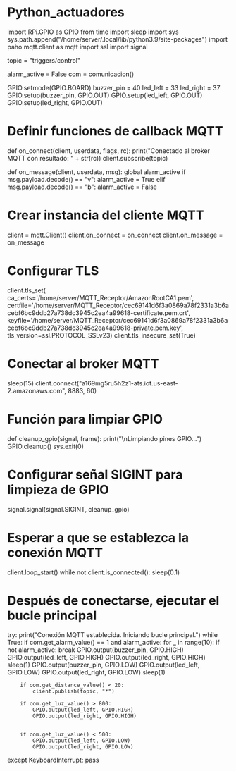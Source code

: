 # Python_actuadores

import RPi.GPIO as GPIO
from time import sleep
import sys
sys.path.append("/home/server/.local/lib/python3.9/site-packages")
import paho.mqtt.client as mqtt
import ssl
import signal

topic = "triggers/control"

alarm_active = False
com = comunicacion()

GPIO.setmode(GPIO.BOARD)
buzzer_pin = 40 
led_left = 33
led_right = 37
GPIO.setup(buzzer_pin, GPIO.OUT)
GPIO.setup(led_left, GPIO.OUT)
GPIO.setup(led_right, GPIO.OUT)

# Definir funciones de callback MQTT
def on_connect(client, userdata, flags, rc):
    print("Conectado al broker MQTT con resultado: " + str(rc))
    client.subscribe(topic)

def on_message(client, userdata, msg):
    global alarm_active
    if msg.payload.decode() == "v":
        alarm_active = True
    elif msg.payload.decode() == "b":
        alarm_active = False

# Crear instancia del cliente MQTT
client = mqtt.Client()
client.on_connect = on_connect
client.on_message = on_message

# Configurar TLS
client.tls_set(
    ca_certs='/home/server/MQTT_Receptor/AmazonRootCA1.pem',
    certfile='/home/server/MQTT_Receptor/cec69141d6f3a0869a78f2331a3b6acebf6bc9ddb27a738dc3945c2ea4a99618-certificate.pem.crt',
    keyfile='/home/server/MQTT_Receptor/cec69141d6f3a0869a78f2331a3b6acebf6bc9ddb27a738dc3945c2ea4a99618-private.pem.key',
    tls_version=ssl.PROTOCOL_SSLv23)
client.tls_insecure_set(True)

# Conectar al broker MQTT
sleep(15)
client.connect("a169mg5ru5h2z1-ats.iot.us-east-2.amazonaws.com", 8883, 60)

# Función para limpiar GPIO
def cleanup_gpio(signal, frame):
    print("\nLimpiando pines GPIO...")
    GPIO.cleanup()
    sys.exit(0)

# Configurar señal SIGINT para limpieza de GPIO
signal.signal(signal.SIGINT, cleanup_gpio)

# Esperar a que se establezca la conexión MQTT
client.loop_start()
while not client.is_connected():
    sleep(0.1)

# Después de conectarse, ejecutar el bucle principal
try:
    print("Conexión MQTT establecida. Iniciando bucle principal.")
    while True:
        if com.get_alarm_value() == 1 and alarm_active:
            for _ in range(10):
                if not alarm_active:
                    break
                GPIO.output(buzzer_pin, GPIO.HIGH)
                GPIO.output(led_left, GPIO.HIGH)
                GPIO.output(led_right, GPIO.HIGH)
                sleep(1)
                GPIO.output(buzzer_pin, GPIO.LOW)
                GPIO.output(led_left, GPIO.LOW)
                GPIO.output(led_right, GPIO.LOW)
                sleep(1)

        if com.get_distance_value() < 20:
            client.publish(topic, "*")

        if com.get_luz_value() > 800:
            GPIO.output(led_left, GPIO.HIGH)
            GPIO.output(led_right, GPIO.HIGH)


        if com.get_luz_value() < 500:
            GPIO.output(led_left, GPIO.LOW)
            GPIO.output(led_right, GPIO.LOW)
except KeyboardInterrupt:
    pass
